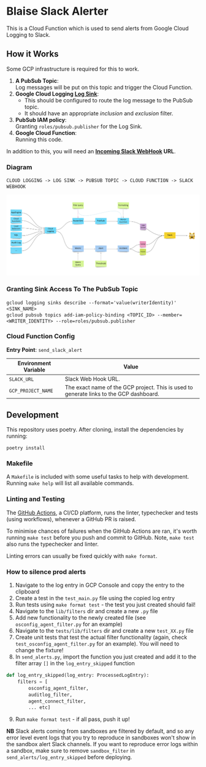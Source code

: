 # Blaise Slack Alerter

This is a Cloud Function which is used to send alerts from Google Cloud Logging to Slack.

## How it Works

Some GCP infrastructure is required for this to work.

1. **A PubSub Topic**:<br>
    Log messages will be put on this topic and trigger the Cloud Function.
2. **Google Cloud Logging [Log Sink](https://cloud.google.com/logging/docs/routing/overview)**:<br>
    - This should be configured to route the log message to the PubSub topic.
    - It should have an appropriate _inclusion_ and _exclusion_ filter.
3. **PubSub IAM policy**:<br>
     Granting `roles/pubsub.publisher` for the Log Sink.
4. **Google Cloud Function**:<br>
    Running this code.

In addition to this, you will need an **[Incoming Slack WebHook](https://api.slack.com/messaging/webhooks) URL**.

### Diagram

```
CLOUD LOGGING -> LOG SINK -> PUBSUB TOPIC -> CLOUD FUNCTION -> SLACK WEBHOOK
```

![Architecture Diagram](./architecture.jpg)

### Granting Sink Access To The PubSub Topic

```shell
gcloud logging sinks describe --format='value(writerIdentity)' <SINK_NAME>
gcloud pubsub topics add-iam-policy-binding <TOPIC_ID> --member=<WRITER_IDENTITY> --role=roles/pubsub.publisher
```

### Cloud Function Config

**Entry Point**: `send_slack_alert`

| Environment Variable | Value                                                                                              |
|----------------------|----------------------------------------------------------------------------------------------------|
| `SLACK_URL`          | Slack Web Hook URL.                                                                                |
| `GCP_PROJECT_NAME`   | The exact name of the GCP project. This is used to generate links to the GCP dashboard.            |

## Development

This repository uses poetry. After cloning, install the dependencies by running:

```shell
poetry install
```


### Makefile

A `Makefile` is included with some useful tasks to help with development.
Running `make help` will list all available commands.

### Linting and Testing

The [GitHub Actions](https://docs.github.com/en/actions), a CI/CD platform, runs the linter, typechecker and tests (using workflows), whenever a GitHub PR is raised.

To minimise chances of failures when the GitHub Actions are ran, it's worth running `make test` before you push and commit to GitHub.
Note, `make test` also runs the typechecker and linter.

Linting errors can usually be fixed quickly with `make format`.


### How to silence prod alerts 

1. Navigate to the log entry in GCP Console and copy the entry to the clipboard
2. Create a test in the `test_main.py` file using the copied log entry
3. Run tests using `make format test` - the test you just created should fail!
4. Navigate to the `lib/filters` dir and create a new `.py` file 
5. Add new functionality to the newly created file (see `osconfig_agent_filter.py` for an example)
6. Navigate to the `tests/lib/filters` dir and create a new `test_XX.py` file
7. Create unit tests that test the actual filter functionality (again, check `test_osconfig_agent_filter.py` for an example). You will need to change the fixture!
8. In `send_alerts.py`, import the function you just created and add it to the filter array `[]` in the `log_entry_skipped` function
```python
def log_entry_skipped(log_entry: ProcessedLogEntry):
    filters = [
        osconfig_agent_filter, 
        auditlog_filter, 
        agent_connect_filter,
        ... etc]
```
9. Run `make format test` - if all pass, push it up!

**NB** Slack alerts coming from sandboxes are filtered by default, and so any error level event logs that you try to reproduce in sandboxes won't show in the sandbox alert Slack channels. If you want to reproduce error logs within a sandbox, make sure to remove `sandbox_filter` in `send_alerts/log_entry_skipped` before deploying.
